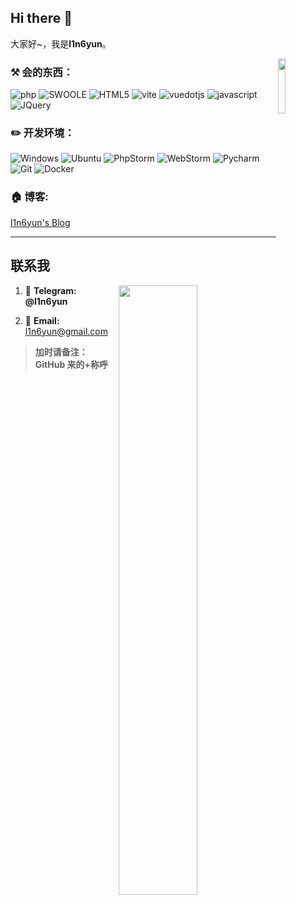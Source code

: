 ## Hi there :wave: 

大家好~，我是**l1n6yun**。

<img src="https://avatars.githubusercontent.com/u/19780706?v=4" width="15%" hight="15%" align='right' />

### :hammer_and_pick: **会的东西：**

![php](https://img.shields.io/badge/-PHP-777BB4?style=flat&logo=php&logoColor=white)
![SWOOLE](https://img.shields.io/badge/-SWOOLE-028cdd?style=flat&logo=php&logoColor=white)
![HTML5](https://img.shields.io/badge/-HTML5-E34F26?style=flat&logo=html5&logoColor=white) 
![vite](https://img.shields.io/badge/-Vite-646CFF?style=flat&logo=vite&logoColor=white)
![vuedotjs](https://img.shields.io/badge/-Vue-4FC08D?style=flat&logo=vuedotjs&logoColor=white)
![javascript](https://img.shields.io/badge/-JavaScript-3776AB?style=flat&logo=javascript&logoColor=white) 
![JQuery](https://img.shields.io/badge/-JQuery-blue?style=flat&logo=jquery&logoColor=white) 


### :pencil2: **开发环境：**

![Windows](https://img.shields.io/badge/-Windows_11-0078D6?style=flat&logo=windows&logoColor=white) 
![Ubuntu](https://img.shields.io/badge/-Ubuntu-E95420?style=flat&logo=Ubuntu&logoColor=white) 
![PhpStorm](https://img.shields.io/badge/-PhpStorm-8a44d8?style=flat&logo=PhpStorm&logoColor=white) 
![WebStorm](https://img.shields.io/badge/-WebStorm-04c5f0?style=flat&logo=WebStorm&logoColor=white) 
![Pycharm](https://img.shields.io/badge/-Pycharm-007ACC?style=flat&logo=Pycharm&logoColor=white) 
![Git](https://img.shields.io/badge/-Git-F05032?style=flat&logo=git&logoColor=white) 
![Docker](https://img.shields.io/badge/-Docker-0078D6?style=flat&logo=Docker&logoColor=white)

### :house: **博客:** 

[l1n6yun's Blog](https://l1n6yun.github.io/)

---

## 联系我

<img align="right" width="50%" src="https://github-readme-stats-ouuan.vercel.app/api?username=l1n6yun&theme=dark&show_icons=true">

1. 💬 **Telegram: @l1n6yun**

2. :email: **Email:** l1n6yun@gmail.com

> **加时请备注：GitHub 来的+称呼**
